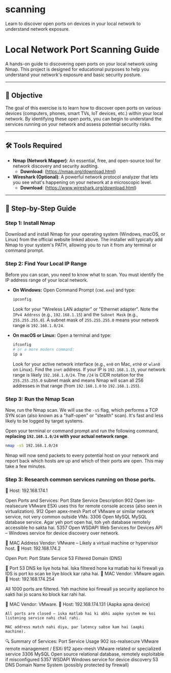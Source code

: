# scanning
Learn to discover open ports on devices in your local network to understand network exposure.

# Local Network Port Scanning Guide

A hands-on guide to discovering open ports on your local network using Nmap. This project is designed for educational purposes to help you understand your network's exposure and basic security posture.

---


## 🎯 Objective

The goal of this exercise is to learn how to discover open ports on various devices (computers, phones, smart TVs, IoT devices, etc.) within your local network. By identifying these open ports, you can begin to understand the services running on your network and assess potential security risks.

---

## 🛠️ Tools Required

*   **Nmap (Network Mapper)**: An essential, free, and open-source tool for network discovery and security auditing.
    *   **Download**: (https://nmap.org/download.html)
*   **Wireshark (Optional)**: A powerful network protocol analyzer that lets you see what's happening on your network at a microscopic level.
    *   **Download**: (https://www.wireshark.org/download.html)

---

## 📝 Step-by-Step Guide

### Step 1: Install Nmap

Download and install Nmap for your operating system (Windows, macOS, or Linux) from the official website linked above. The installer will typically add Nmap to your system's PATH, allowing you to run it from any terminal or command prompt.

### Step 2: Find Your Local IP Range

Before you can scan, you need to know what to scan. You must identify the IP address range of your local network.

*   **On Windows:**
    Open Command Prompt (`cmd.exe`) and type:
    ```sh
    ipconfig
    ```
    Look for your "Wireless LAN adapter" or "Ethernet adapter". Note the `IPv4 Address` (e.g., `192.168.1.15`) and the `Subnet Mask` (e.g., `255.255.255.0`). A subnet mask of `255.255.255.0` means your network range is `192.168.1.0/24`.

*   **On macOS or Linux:**
    Open a terminal and type:
    ```sh
    ifconfig
    # or a more modern command:
    ip a
    ```
    Look for your active network interface (e.g., `en0` on Mac, `eth0` or `wlan0` on Linux). Find the `inet` address. If your IP is `192.168.1.15`, your network range is likely `192.168.1.0/24`. The `/24` is CIDR notation for the `255.255.255.0` subnet mask and means Nmap will scan all 256 addresses in that range (from `192.168.1.0` to `192.168.1.255`).

### Step 3: Run the Nmap Scan

Now, run the Nmap scan. We will use the `-sS` flag, which performs a TCP SYN scan (also known as a "half-open" or "stealth" scan). It's fast and less likely to be logged by target systems.

Open your terminal or command prompt and run the following command, **replacing `192.168.1.0/24` with your actual network range**.

```sh
nmap -sS 192.168.1.0/24
```
Nmap will now send packets to every potential host on your network and report back which hosts are up and which of their ports are open. This may take a few minutes.

### Step 3: Research common services running on those ports.

🔹 Host: 192.168.174.1

Open Ports and Services:
Port	State	Service	Description
902	Open	iss-realsecure	VMware ESXi uses this for remote console access (also seen in virtualization).
912	Open	apex-mesh	Part of VMware or similar network service, not very common outside VMs.
3306	Open	MySQL	MySQL database service. Agar yeh port open hai, toh yeh database remotely accessible ho sakta hai.
5357	Open	WSDAPI	Web Services for Devices API – Windows service for device discovery over network.

📌 MAC Address Vendor: VMware – Likely a virtual machine or hypervisor host.
🔹 Host: 192.168.174.2

Open Port:
Port	State	Service
53	Filtered	Domain (DNS)

🔹 Port 53 DNS ke liye hota hai. Iska filtered hone ka matlab hai ki firewall ya IDS is port ko scan ke liye block kar raha hai.
📌 MAC Vendor: VMware again.
🔹 Host: 192.168.174.254

All 1000 ports are filtered.
Yeh machine koi firewall ya security appliance ho sakti hai jo scans ko block kar rahi hai.

📌 MAC Vendor: VMware.
🔹 Host: 192.168.174.131 (Aapka apna device)

    All ports are closed – iska matlab hai ki abhi aapke system me koi listening service nahi chal rahi.

    MAC address match nahi diya, par latency sabse kam hai (aapki machine).

🔍 Summary of Services:
Port	Service	Usage
902	iss-realsecure	VMware remote management / ESXi
912	apex-mesh	VMware related or specialized service
3306	MySQL	Open source relational database, remotely exploitable if misconfigured
5357	WSDAPI	Windows service for device discovery
53	DNS	Domain Name System (possibly protected by firewall)
